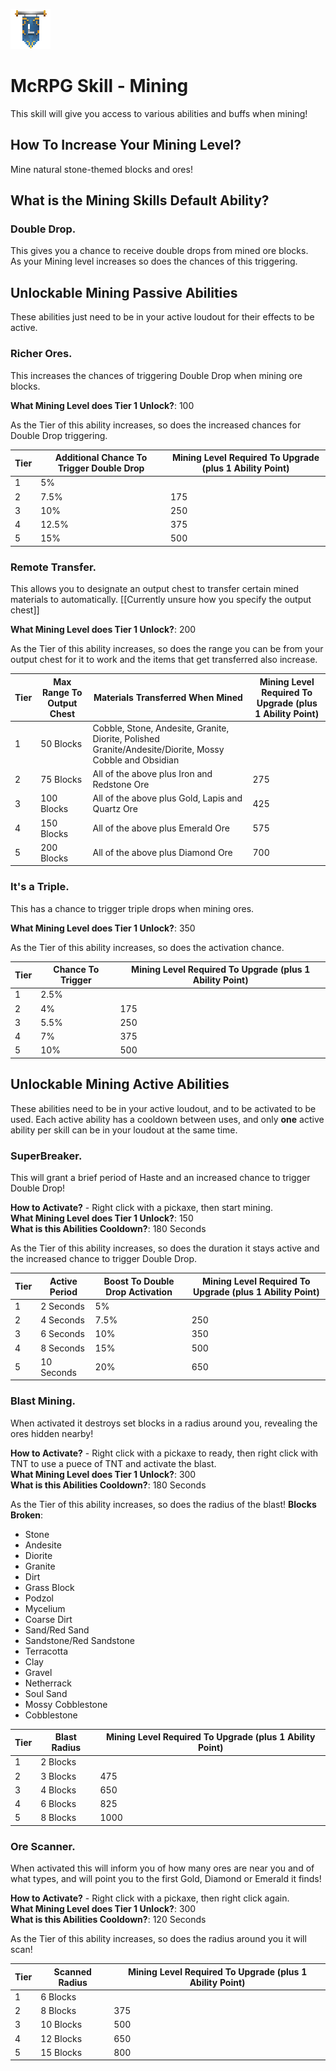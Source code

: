![ribbon](images/L-ribbon.png) 

# McRPG Skill - Mining

This skill will give you access to various abilities and buffs when mining!

## How To Increase Your Mining Level?
Mine natural stone-themed blocks and ores!

## What is the Mining Skills Default Ability?

### **Double Drop**.

This gives you a chance to receive double drops from mined ore blocks.<br>
As your Mining level increases so does the chances of this triggering.

## Unlockable Mining Passive Abilities

These abilities just need to be in your active loudout for their effects to be active.

### **Richer Ores**.

This increases the chances of triggering Double Drop when mining ore blocks. 

**What Mining Level does Tier 1 Unlock?**: 100

As the Tier of this ability increases, so does the increased chances for Double Drop triggering.

|Tier|Additional Chance To Trigger Double Drop|Mining Level Required To Upgrade (plus 1 Ability Point)|
|---|---|---|
|1|5%||
|2|7.5%|175|
|3|10%|250|
|4|12.5%|375|
|5|15%|500|

### **Remote Transfer**.

This allows you to designate an output chest to transfer certain mined materials to automatically. [[Currently unsure how you specify the output chest]]

**What Mining Level does Tier 1 Unlock?**: 200

As the Tier of this ability increases, so does the range you can be from your output chest for it to work and the items that get transferred also increase.

|Tier|Max Range To Output Chest|Materials Transferred When Mined|Mining Level Required To Upgrade (plus 1 Ability Point)|
|---|---|---|---|
|1|50 Blocks|Cobble, Stone, Andesite, Granite, Diorite, Polished Granite/Andesite/Diorite, Mossy Cobble and Obsidian||
|2|75 Blocks|All of the above plus Iron and Redstone Ore|275|
|3|100 Blocks|All of the above plus Gold, Lapis and Quartz Ore|425|
|4|150 Blocks|All of the above plus Emerald Ore|575|
|5|200 Blocks|All of the above plus Diamond Ore|700|

### **It's a Triple**.

This has a chance to trigger triple drops when mining ores.

**What Mining Level does Tier 1 Unlock?**: 350

As the Tier of this ability increases, so does the activation chance.

|Tier|Chance To Trigger|Mining Level Required To Upgrade (plus 1 Ability Point)|
|---|---|---|
|1|2.5%||
|2|4%|175|
|3|5.5%|250|
|4|7%|375|
|5|10%|500|


## Unlockable Mining Active Abilities

These abilities need to be in your active loudout, and to be activated to be used. Each active ability has a cooldown between uses, and only **one** active ability per skill can be in your loudout at the same time.

### **SuperBreaker**.

This will grant a brief period of Haste and an increased chance to trigger Double Drop!

**How to Activate?** - Right click with a pickaxe, then start mining.<br>
**What Mining Level does Tier 1 Unlock?**: 150<br>
**What is this Abilities Cooldown?**: 180 Seconds

As the Tier of this ability increases, so does the duration it stays active and the increased chance to trigger Double Drop.

|Tier|Active Period|Boost To Double Drop Activation|Mining Level Required To Upgrade (plus 1 Ability Point)|
|---|---|---|---|
|1|2 Seconds|5%||
|2|4 Seconds|7.5%|250|
|3|6 Seconds|10%|350|
|4|8 Seconds|15%|500|
|5|10 Seconds|20%|650|

### **Blast Mining**.

When activated it destroys set blocks in a radius around you, revealing the ores hidden nearby!<br>

**How to Activate?** - Right click with a pickaxe to ready, then right click with TNT to use a puece of TNT and activate the blast.<br>
**What Mining Level does Tier 1 Unlock?**: 300<br>
**What is this Abilities Cooldown?**: 180 Seconds

As the Tier of this ability increases, so does the radius of the blast!
**Blocks Broken**:
- Stone
- Andesite
- Diorite
- Granite
- Dirt
- Grass Block
- Podzol
- Mycelium
- Coarse Dirt
- Sand/Red Sand
- Sandstone/Red Sandstone
- Terracotta
- Clay
- Gravel
- Netherrack
- Soul Sand
- Mossy Cobblestone
- Cobblestone

|Tier|Blast Radius|Mining Level Required To Upgrade (plus 1 Ability Point)|
|---|---|---|
|1|2 Blocks||
|2|3 Blocks|475|
|3|4 Blocks|650|
|4|6 Blocks|825|
|5|8 Blocks|1000|

### **Ore Scanner**.

When activated this will inform you of how many ores are near you and of what types, and will point you to the first Gold, Diamond or Emerald it finds!

**How to Activate?** - Right click with a pickaxe, then right click again.<br>
**What Mining Level does Tier 1 Unlock?**: 300<br>
**What is this Abilities Cooldown?**: 120 Seconds

As the Tier of this ability increases, so does the radius around you it will scan!

|Tier|Scanned Radius|Mining Level Required To Upgrade (plus 1 Ability Point)|
|---|---|---|
|1|6 Blocks||
|2|8 Blocks|375|
|3|10 Blocks|500|
|4|12 Blocks|650|
|5|15 Blocks|800|

